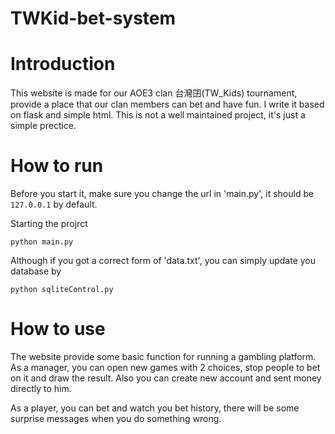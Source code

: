 # TWKid-bet-system

# Introduction
This website is made for our AOE3 clan 台灣囝(TW_Kids) tournament, provide a place that our clan members can bet and have fun. I write it based on flask and simple html. This is not a well maintained project, it's just a simple prectice.

# How to run
Before you start it, make sure you change the url in 'main.py', it should be `127.0.0.1` by default.  
  
Starting the projrct
```
python main.py
```
Although if you got a correct form of 'data.txt', you can simply update you database by 
```
python sqliteControl.py
```

# How to use
The website provide some basic function for running a gambling platform. As a manager, you can open new games with 2 choices, stop people to bet on it and draw the result. Also you can create new account and sent money directly to him.

As a player, you can bet and watch you bet history, there will be some surprise messages when you do something wrong. 
